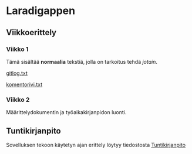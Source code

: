 # Laradigappen

## Viikkoerittely

### Viikko 1

Tämä sisältää **normaalia** tekstiä, jolla on tarkoitus tehdä *jotain*.

[gitlog.txt](https://github.com/Ptterz/ot-harjoitustyo/blob/master/laskarit/viikko1/gitlog.txt)

[komentorivi.txt](https://github.com/Ptterz/ot-harjoitustyo/blob/master/laskarit/viikko1/komentorivi.txt)

### Viikko 2

Määrittelydokumentin ja työaikakirjanpidon luonti.

## Tuntikirjanpito

Sovelluksen tekoon käytetyn ajan erittely löytyy tiedostosta [Tuntikirjanpito](https://github.com/Ptterz/ot-harjoitustyo/blob/master/dokumentointi/tuntikirjanpito.md)
